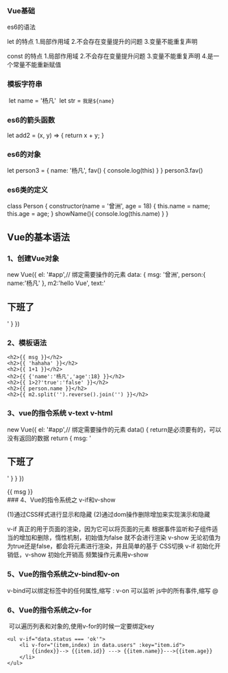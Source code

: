 ### Vue基础

es6的语法

let 的特点 1.局部作用域 2.不会存在变量提升的问题 3.变量不能重复声明

const 的特点 1.局部作用域 2.不会存在变量提升问题
            3.变量不能重复声明 4.是一个常量不能重新赋值

### 模板字符串

​    let name = '杨凡'
​    let str = `我是${name}`

### es6的箭头函数

let add2 = (x, y) => {
        return x + y;
    }

### es6的对象

let person3 = {
        name: '杨凡',
        fav() {
            console.log(this)
        }
    }
    person3.fav()

### es6类的定义

class Person {
        constructor(name = '曾洲', age = 18) {
            this.name = name;
            this.age = age;
        }
        showName(){
            console.log(this.name)
        }
    }

## Vue的基本语法

### 1、创建Vue对象

new Vue({
        el: '#app',// 绑定需要操作的元素
        data: {
            msg: '曾洲',
            person:{
                name:'杨凡'
            },
            m2:'hello Vue',
            text:'<h2>下班了</h2>'
        }
    })

### 2、模板语法

    <h2>{{ msg }}</h2>
    <h2>{{ 'hahaha' }}</h2>
    <h2>{{ 1+1 }}</h2>
    <h2>{{ {'name':'杨凡','age':18} }}</h2>
    <h2>{{ 1>2?'true':'false' }}</h2>
    <h2>{{ person.name }}</h2>
    <h2>{{ m2.split('').reverse().join('') }}</h2>

### 3、vue的指令系统 v-text v-html

new Vue({
        el: '#app',// 绑定需要操作的元素
        data() {
            return是必须要有的，可以没有返回的数据
            return {
                msg: '<h2>下班了</h2>'
            }
        }
    })

<div id="app">
    {{ msg }}
    <div v-text="msg"></div>
    <div v-html="msg"></div>
</div>
### 4、Vue的指令系统之 v-if和v-show

   (1)通过CSS样式进行显示和隐藏
   (2)通过dom操作删除增加来实现演示和隐藏

   v-if 真正的用于页面的渲染，因为它可以将页面的元素
        根据事件监听和子组件适当的增加和删除，惰性机制，初始值为false
        就不会进行渲染
   v-show 无论初值为为true还是false，都会将元素进行渲染，并且简单的基于
        CSS切换
   v-if 初始化开销低，v-show 初始化开销高
   频繁操作元素用v-show

### 5、Vue的指令系统之v-bind和v-on

v-bind可以绑定标签中的任何属性,缩写 :
v-on 可以监听 js中的所有事件,缩写 @

### 6、Vue的指令系统之v-for

​    可以遍历列表和对象的,使用v-for的时候一定要绑定key

    <ul v-if="data.status === 'ok'">
        <li v-for="(item,index) in data.users" :key="item.id">
            {{index}}--> {{item.id}} ---> {{item.name}}--->{{item.age}}
        </li>
    </ul>